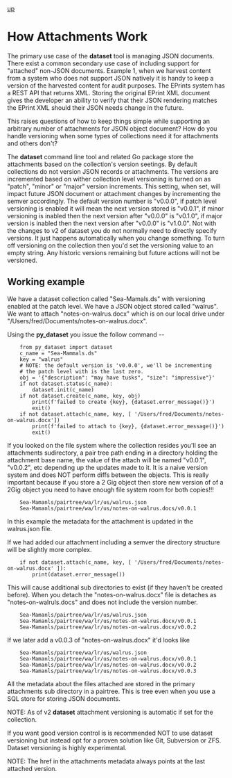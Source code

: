 
[up](./)

# How Attachments Work

The primary use case of the **dataset** tool is managing JSON documents.
There exist a common secondary use case of including support for "attached"
non-JSON documents. Example 1, when we harvest content from a system who
does not support JSON natively it is handy to keep a version of the 
harvested content for audit purposes. The EPrints system has a REST
API that returns XML.  Storing the original EPrint XML document gives
the developer an ability to verify  that their JSON rendering matches
the EPrint XML should their JSON needs change in the future. 

This raises questions of how to keep things simple while supporting
an arbitrary number of attachments for JSON object document? How do
you handle versioning when some types of collections need it for attachments
and others don't? 

The **dataset** command line tool and related Go package store the 
attachments based on the collection's version seetings. By default
collections do not version JSON records or attachments. The versions
are incremented based on wither collection level versioning is turned on as "patch", "minor" or "major" version increments. This setting, when set,
will impact future JSON document or attachment changes by incrementing the
semver accordingly.  The default version number is "v0.0.0", if patch level versioning is enabled it will mean the next version stored is "v0.0.1", if
minor versioning is inabled then the next version after "v0.0.0" is "v0.1.0",
if major version is inabled then the next version after "v0.0.0" is "v1.0.0".  Not with the changes to v2 of dataset you do not normally need to directly specify versions. It just happens automatically when you change something. To turn off versioning on the collection then you'd set the versioning value to an empty string. Any historic versions remaining but future actions will not be versioned.

## Working example

We have a dataset collection called "Sea-Mamals.ds" with versioning enabled at the patch level. We have a JSON object stored called "walrus".
We want to attach "notes-on-walrus.docx" which is on our local
drive under "/Users/fred/Documents/notes-on-walrus.docx".

Using the **py_dataset** you issue the follow command --

```shell
    from py_dataset import dataset
    c_name = "Sea-Mammals.ds"
    key = "walrus"
    # NOTE: the default version is 'v0.0.0', we'll be incrementing
    # the patch level with is the last zero.
    obj = '{"description": "may have tusks", "size": "impressive"}'
    if not dataset.status(c_name):
        dataset.init(c_name)
    if not dataset.create(c_name, key, obj)
        print(f'failed to create {key}, {dataset.error_message()}')
        exit()
    if not dataset.attach(c_name, key, [ '/Users/fred/Documents/notes-on-walrus.docx'])
        print(f'failed to attach to {key}, {dataset.error_message()}')
        exit()
```

If you looked on the file system where the collection resides you'll see an attachments sudirectory, a pair tree path ending in a directory holding the attachment base name, the value of the attach will be named "v0.0.1", "v0.0.2", etc depending up the updates made to it. It is a naive version system and does NOT perform diffs between the objects. This is really important because if you store a 2 Gig object then store new version of of a 2Gig object you need to have enough file system room for both copies!!!

```
    Sea-Mamanls/pairtree/wa/lr/us/walrus.json
    Sea-Mamanls/pairtree/wa/lr/us/notes-on-walrus.docs/v0.0.1
```

In this example the metadata for the attachment is updated in the walrus.json file.

If we had added our attachment including a semver the directory structure
will be slightly more complex.

```shell
    if not dataset.attach(c_name, key, [ '/Users/fred/Documents/notes-on-walrus.docx' ]):
        print(dataset.error_message())
```

This will cause additional sub directories to exist (if they haven't be created
before). When you detach the "notes-on-walrus.docx" file is detaches as "notes-on-walruls.docs" and does not include the version number.

```
    Sea-Mamanls/pairtree/wa/lr/us/walrus.json
    Sea-Mamanls/pairtree/wa/lr/us/notes-on-walrus.docx/v0.0.1
    Sea-Mamanls/pairtree/wa/lr/us/notes-on-walrus.docx/v0.0.2
```

If we later add a v0.0.3 of "notes-on-walrus.docx" it'd looks like

```
    Sea-Mamanls/pairtree/wa/lr/us/walrus.json
    Sea-Mamanls/pairtree/wa/lr/us/notes-on-walrus.docx/v0.0.1
    Sea-Mamanls/pairtree/wa/lr/us/notes-on-walrus.docx/v0.0.2
    Sea-Mamanls/pairtree/wa/lr/us/notes-on-walrus.docx/v0.0.3
```

All the metadata about the files attached are stored in 
the primary attachments sub directory in a pairtree. This is tree even
when you use a SQL store for storing JSON documents.

NOTE: As of v2 **dataset** attachment versioning is automatic if set for the collection.

If you want good version control is is recommended NOT to use dataset versioning but instead opt for a proven solution like Git, Subversion or ZFS. Dataset versioning is highly experimental.

NOTE: The href in the attachments metadata always points at the last attached version.


